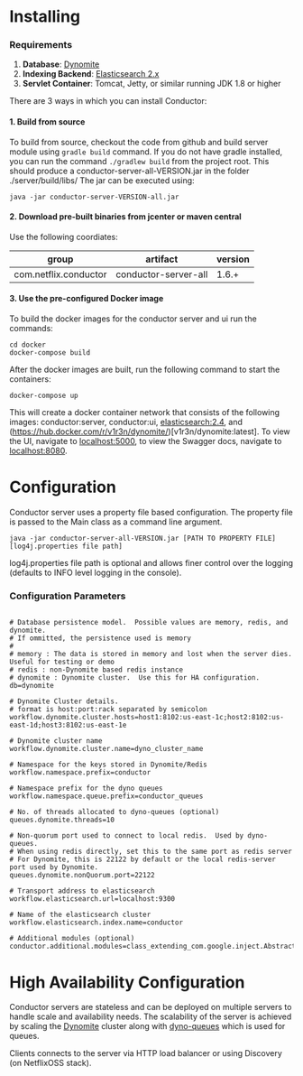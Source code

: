 # Installing

### Requirements

1. **Database**: [Dynomite](https://github.com/Netflix/dynomite)
2. **Indexing Backend**: [Elasticsearch 2.x](https://www.elastic.co)
2. **Servlet Container**: Tomcat, Jetty, or similar running JDK 1.8 or higher

There are 3 ways in which you can install Conductor:

#### 1. Build from source
To build from source, checkout the code from github and build server module using ```gradle build``` command. If you do not have gradle installed, you can run the command ```./gradlew build``` from the project root. This should produce a conductor-server-all-VERSION.jar in the folder ./server/build/libs/
The jar can be executed using:
```shell
java -jar conductor-server-VERSION-all.jar
```

#### 2. Download pre-built binaries from jcenter or maven central
Use the following coordiates:

|group|artifact|version
|---|---|---|
|com.netflix.conductor|conductor-server-all|1.6.+|



#### 3. Use the pre-configured Docker image
To build the docker images for the conductor server and ui run the commands:
```shell
cd docker
docker-compose build
```

After the docker images are built, run the following command to start the containers:
```shell
docker-compose up
```

This will create a docker container network that consists of the following images: conductor:server, conductor:ui, [elasticsearch:2.4](https://hub.docker.com/_/elasticsearch/), and (https://hub.docker.com/r/v1r3n/dynomite/)[v1r3n/dynomite:latest].
To view the UI, navigate to [localhost:5000](http://localhost:5000/), to view the Swagger docs, navigate to [localhost:8080](http://localhost:8080/).

# Configuration
Conductor server uses a property file based configuration.  The property file is passed to the Main class as a command line argument.

```shell
java -jar conductor-server-all-VERSION.jar [PATH TO PROPERTY FILE] [log4j.properties file path]
```
log4j.properties file path is optional and allows finer control over the logging (defaults to INFO level logging in the console).

### Configuration Parameters
```properties

# Database persistence model.  Possible values are memory, redis, and dynomite.
# If ommitted, the persistence used is memory
#
# memory : The data is stored in memory and lost when the server dies.  Useful for testing or demo
# redis : non-Dynomite based redis instance
# dynomite : Dynomite cluster.  Use this for HA configuration.
db=dynomite

# Dynomite Cluster details.
# format is host:port:rack separated by semicolon
workflow.dynomite.cluster.hosts=host1:8102:us-east-1c;host2:8102:us-east-1d;host3:8102:us-east-1e

# Dynomite cluster name
workflow.dynomite.cluster.name=dyno_cluster_name

# Namespace for the keys stored in Dynomite/Redis
workflow.namespace.prefix=conductor

# Namespace prefix for the dyno queues
workflow.namespace.queue.prefix=conductor_queues

# No. of threads allocated to dyno-queues (optional)
queues.dynomite.threads=10

# Non-quorum port used to connect to local redis.  Used by dyno-queues.
# When using redis directly, set this to the same port as redis server
# For Dynomite, this is 22122 by default or the local redis-server port used by Dynomite.
queues.dynomite.nonQuorum.port=22122

# Transport address to elasticsearch
workflow.elasticsearch.url=localhost:9300

# Name of the elasticsearch cluster
workflow.elasticsearch.index.name=conductor

# Additional modules (optional)
conductor.additional.modules=class_extending_com.google.inject.AbstractModule

```
# High Availability Configuration

Conductor servers are stateless and can be deployed on multiple servers to handle scale and availability needs.  The scalability of the server is achieved by scaling the [Dynomite](https://github.com/Netflix/dynomite) cluster along with [dyno-queues](https://github.com/Netflix/dyno-queues) which is used for queues.

Clients connects to the server via HTTP load balancer or using Discovery (on NetflixOSS stack).


